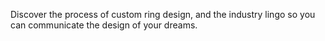 Discover the process of custom ring design, and the industry lingo so you can communicate the design of your dreams.
